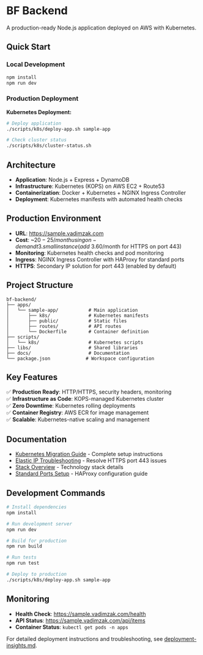 # BF Backend

A production-ready Node.js application deployed on AWS with Kubernetes.

## Quick Start

### Local Development
```bash
npm install
npm run dev
```

### Production Deployment

**Kubernetes Deployment:**
```bash
# Deploy application
./scripts/k8s/deploy-app.sh sample-app

# Check cluster status
./scripts/k8s/cluster-status.sh
```

## Architecture

- **Application**: Node.js + Express + DynamoDB
- **Infrastructure**: Kubernetes (KOPS) on AWS EC2 + Route53
- **Containerization**: Docker + Kubernetes + NGINX Ingress Controller
- **Deployment**: Kubernetes manifests with automated health checks

## Production Environment

- **URL**: https://sample.vadimzak.com
- **Cost**: ~$20-25/month using on-demand t3.small instance (add ~$3.60/month for HTTPS on port 443)
- **Monitoring**: Kubernetes health checks and pod monitoring
- **Ingress**: NGINX Ingress Controller with HAProxy for standard ports
- **HTTPS**: Secondary IP solution for port 443 (enabled by default)

## Project Structure

```
bf-backend/
├── apps/
│   └── sample-app/           # Main application
│       ├── k8s/              # Kubernetes manifests
│       ├── public/           # Static files
│       ├── routes/           # API routes
│       └── Dockerfile        # Container definition
├── scripts/
│   └── k8s/                  # Kubernetes scripts
├── libs/                     # Shared libraries
├── docs/                     # Documentation
└── package.json             # Workspace configuration
```

## Key Features

✅ **Production Ready**: HTTP/HTTPS, security headers, monitoring  
✅ **Infrastructure as Code**: KOPS-managed Kubernetes cluster  
✅ **Zero Downtime**: Kubernetes rolling deployments  
✅ **Container Registry**: AWS ECR for image management  
✅ **Scalable**: Kubernetes-native scaling and management  

## Documentation

- [Kubernetes Migration Guide](docs/K8S_MIGRATION_PLAN.md) - Complete setup instructions
- [Elastic IP Troubleshooting](docs/K8S_ELASTIC_IP_TROUBLESHOOTING.md) - Resolve HTTPS port 443 issues
- [Stack Overview](docs/Stack.md) - Technology stack details
- [Standard Ports Setup](docs/K8S_STANDARD_PORTS_SETUP.md) - HAProxy configuration guide

## Development Commands

```bash
# Install dependencies
npm install

# Run development server
npm run dev

# Build for production
npm run build

# Run tests
npm run test

# Deploy to production
./scripts/k8s/deploy-app.sh sample-app
```

## Monitoring

- **Health Check**: https://sample.vadimzak.com/health
- **API Status**: https://sample.vadimzak.com/api/items
- **Container Status**: `kubectl get pods -n apps`

For detailed deployment instructions and troubleshooting, see [deployment-insights.md](docs/deployment-insights.md).